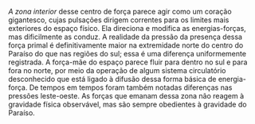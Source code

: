 *A zona interior* desse centro de força parece agir como um coração gigantesco, cujas pulsações dirigem correntes para os limites mais exteriores do espaço físico. Ela direciona e modifica as energias-forças, mas dificilmente as conduz. A realidade da pressão da presença dessa força primal é definitivamente maior na extremidade norte do centro do Paraíso do que nas regiões do sul; essa é uma diferença uniformemente registrada. A força-mãe do espaço parece fluir para dentro no sul e para fora no norte, por meio da operação de algum sistema circulatório desconhecido que está ligado à difusão dessa forma básica de energia-força. De tempos em tempos foram também notadas diferenças nas pressões leste-oeste. As forças que emanam dessa zona não reagem à gravidade física observável, mas são sempre obedientes à gravidade do Paraíso.